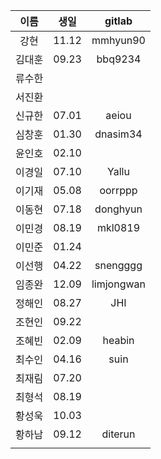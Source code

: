 이름|생일|gitlab
:-:|:-:|:-:
강현|11.12|mmhyun90
김대훈|09.23|bbq9234
류수한||
서진환||
신규한|07.01|aeiou
심창훈|01.30|dnasim34
윤인호|02.10|
이경일|07.10|Yallu
이기재|05.08|oorrppp
이동현|07.18|donghyun
이민경|08.19|mkl0819
이민준|01.24|
이선행|04.22|snengggg
임종완|12.09|limjongwan
정해인|08.27|JHI
조현인|09.22|
조혜빈|02.09|heabin
최수인|04.16|suin
최재림|07.20|
최형석|08.19|
황성욱|10.03|
황하남|09.12|diterun
||
